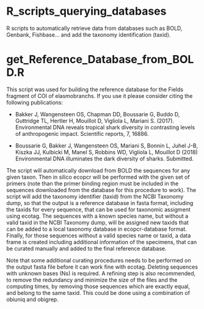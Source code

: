 # R_scripts_querying_databases

R scripts to automatically retrieve data from databases such as BOLD, Genbank, Fishbase... and add the taxonomy identification (taxid).


# get_Reference_Database_from_BOLD.R

This script was used for building the reference database for the Fields fragment of COI of elasmobranchs. If you use it please consider citing the following publications:

- Bakker J, Wangensteen OS, Chapman DD, Boussarie G, Buddo D, Guttridge TL, Hertler H, Mouillot D, Vigliola L, Mariani S. (2017). Environmental DNA reveals tropical shark diversity in contrasting levels of anthropogenic impact. Scientific reports, 7, 16886.

- Boussarie G, Bakker J, Wangensteen OS, Mariani S, Bonnin L, Juhel J-B, Kiszka JJ, Kulbicki M, Manel S, Robbins WD, Vigliola L, Mouillot D (2018) Environmental DNA illuminates the dark diversity of sharks. Submitted.

The script will automatically download from BOLD the sequences for any given taxon. Then in silico ecopcr will be performed with the given set of primers (note than the primer binding region must be included in the sequences downloaded from the database for this procedure to work). The script will add the taxonomy identifier (taxid) from the NCBI Taxonomy dump, so that the output is a reference database in fasta format, including the taxids for every sequence, that can be used for taxonomic assigment using ecotag. The sequences with a known species name, but without a valid taxid in the NCBI Taxonomy dump, will be assigned new taxids that can be added to a local taxonomy database in ecopcr-database format. Finally, for those sequences without a valid species name or taxid, a data frame is created including additional information of the specimens, that can be curated manually and added to the final reference database.

Note that some additional curating procedures needs to be performed on the output fasta file before it can work fine with ecotag. Deleting sequences with unknown bases (Ns) is required. A refining step is also recommended, to remove the redundancy and minimize the size of the files and the computing times, by removing those sequences which are exactly equal, and belong to the same taxid. This could be done using a combination of obiuniq and obigrep.
